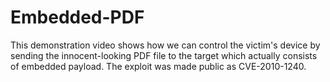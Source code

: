 # Embedded-PDF
This demonstration video shows how we can control the victim's device by sending the innocent-looking PDF file to the target which actually consists of  embedded payload. The exploit was made public as CVE-2010-1240. 
